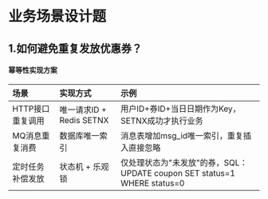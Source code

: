 # 业务场景设计题

## 1.如何避免重复发放优惠券？

#### **幂等性实现方案**

| **场景**         | **实现方式**             | **示例**                                                     |
| :--------------- | :----------------------- | :----------------------------------------------------------- |
| HTTP接口重复调用 | 唯一请求ID + Redis SETNX | 用户ID+券ID+当日日期作为Key，SETNX成功才执行业务             |
| MQ消息重复消费   | 数据库唯一索引           | 消息表增加msg_id唯一索引，重复插入直接忽略                   |
| 定时任务补偿发放 | 状态机 + 乐观锁          | 仅处理状态为"未发放"的券，SQL：UPDATE coupon SET status=1 WHERE status=0 |

